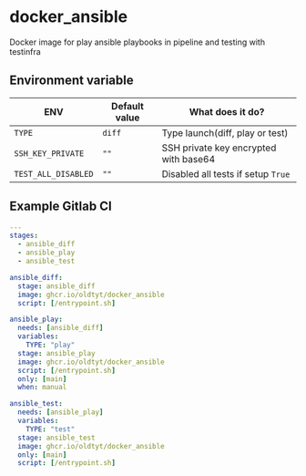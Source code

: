 # docker_ansible

Docker image for play ansible playbooks in pipeline and testing with testinfra

## Environment variable

|ENV|Default value|What does it do?|
|---|---|---|
|`TYPE`|`diff`|Type launch(diff, play or test)|
|`SSH_KEY_PRIVATE`|`""`|SSH private key encrypted with base64|
|`TEST_ALL_DISABLED`|`""`|Disabled all tests if setup `True`|

## Example Gitlab CI

```yaml
---
stages:
  - ansible_diff
  - ansible_play
  - ansible_test

ansible_diff:
  stage: ansible_diff
  image: ghcr.io/oldtyt/docker_ansible
  script: [/entrypoint.sh]

ansible_play:
  needs: [ansible_diff]
  variables:
    TYPE: "play"
  stage: ansible_play
  image: ghcr.io/oldtyt/docker_ansible
  script: [/entrypoint.sh]
  only: [main]
  when: manual

ansible_test:
  needs: [ansible_play]
  variables:
    TYPE: "test"
  stage: ansible_test
  image: ghcr.io/oldtyt/docker_ansible
  only: [main]
  script: [/entrypoint.sh]
```